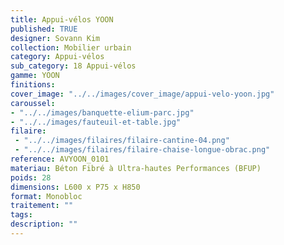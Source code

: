 ```yaml
---
title: Appui-vélos YOON 
published: TRUE
designer: Sovann Kim
collection: Mobilier urbain
category: Appui-vélos 
sub_category: 18 Appui-vélos
gamme: YOON 
finitions: 
cover_image: "../../images/cover_image/appui-velo-yoon.jpg"
caroussel: 
- "../../images/banquette-elium-parc.jpg"
- "../../images/fauteuil-et-table.jpg"
filaire: 
 - "../../images/filaires/filaire-cantine-04.png"
 - "../../images/filaires/filaire-chaise-longue-obrac.png"
reference: AVYOON_0101
materiau: Béton Fibré à Ultra-hautes Performances (BFUP)
poids: 28
dimensions: L600 x P75 x H850 
format: Monobloc
traitement: ""
tags: 
description: ""
---
```

